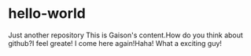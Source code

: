 # hello-world
Just another repository
This is Gaison's content.How do you think about github?I feel greate!
I come here again!Haha!
What a exciting guy!
